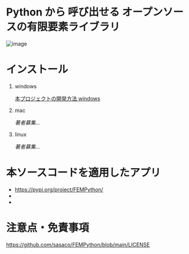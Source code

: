 # Python から 呼び出せる オープンソースの有限要素ライブラリ

![image](https://user-images.githubusercontent.com/4043298/213848554-746cb8d1-441b-4ca3-88bf-cadfa9ec5963.png)


# インストール

1. windows

    [本プロジェクトの開発方法 windows](https://github.com/sasaco/FEMPython/wiki/%E6%9C%AC%E3%83%97%E3%83%AD%E3%82%B8%E3%82%A7%E3%82%AF%E3%83%88%E3%81%AE%E9%96%8B%E7%99%BA%E6%96%B9%E6%B3%95-windows)

2. mac

    *著者募集...*

3. linux

    *著者募集...*


# 本ソースコードを適用したアプリ

- https://pypi.org/project/FEMPython/
- 
- 


# 注意点・免責事項

https://github.com/sasaco/FEMPython/blob/main/LICENSE